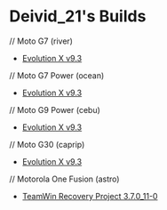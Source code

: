 # Deivid_21's Builds

// Moto G7 (river)

- [Evolution X v9.3](https://github.com/Deivid21/RELEASES/releases/tag/EvolutionX-14.0-20240814-river-v9.3-Unofficial)


// Moto G7 Power (ocean)

- [Evolution X v9.3](https://github.com/Deivid21/RELEASES/releases/tag/EvolutionX-14.0-20240814-ocean-v9.3-Unofficial)


// Moto G9 Power (cebu)

- [Evolution X v9.3](https://github.com/Deivid21/RELEASES/releases/tag/EvolutionX-14.0-20240813-cebu-v9.3-Unofficial)


// Moto G30 (caprip)

- [Evolution X v9.3](https://github.com/Deivid21/RELEASES/releases/tag/EvolutionX-14.0-20240812-caprip-v9.3-Unofficial)


// Motorola One Fusion (astro)

- [TeamWin Recovery Project 3.7.0_11-0](https://github.com/Deivid21/RELEASES/releases/tag/twrp-3.7.0_11-0-astro)
